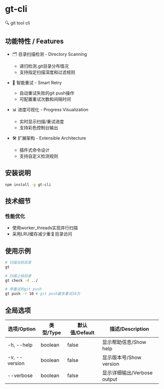 # gt-cli

🔍 git tool cli

## 功能特性 / Features

- 🗂️ 目录扫描检测 - Directory Scanning
  - 递归检测.git目录分布情况
  - 支持指定扫描深度和过滤规则

- 🔁 智能重试 - Smart Retry
  - 自动重试失败的git push操作
  - 可配置重试次数和间隔时间

- 📊 进度可视化 - Progress Visualization
  - 实时显示扫描/重试进度
  - 支持彩色控制台输出

- 🛠️ 扩展架构 - Extensible Architecture
  - 插件式命令设计
  - 支持自定义检测规则

## 安装说明

```bash
npm install -g gt-cli
```

## 技术细节

### 性能优化

- 使用worker_threads实现并行扫描
- 采用LRU缓存减少重复目录访问

## 使用示例

```bash
# 扫描当前目录
gt 

# 扫描上级目录
gt check -d ../

# 带重试的git push
gt push -r 10 # git push最多重试10次
```

## 全局选项

| 选项/Option       | 类型/Type | 默认值/Default | 描述/Description                 |
|-------------------|-----------|----------------|----------------------------------|
| -h, --help        | boolean   | false          | 显示帮助信息/Show help          |
| -v, --version     | boolean   | false          | 显示版本号/Show version          |
| --verbose         | boolean   | false          | 显示详细输出/Verbose output      |
